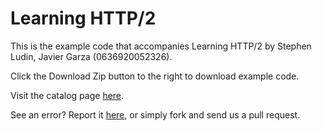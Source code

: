 Learning HTTP/2
==========

This is the example code that accompanies Learning HTTP/2 by Stephen Ludin, Javier Garza (0636920052326). 

Click the Download Zip button to the right to download example code.

Visit the catalog page [here](http://shop.oreilly.com/product/0636920052326.do).

See an error? Report it [here](http://oreilly.com/catalog/errata.csp?isbn=0636920052326), or simply fork and send us a pull request.
